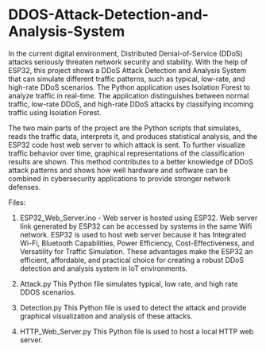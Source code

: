 # DDOS-Attack-Detection-and-Analysis-System
In the current digital environment, Distributed Denial-of-Service (DDoS) attacks seriously threaten network security and stability. With the help of ESP32, this project shows a DDoS Attack Detection and Analysis System that can simulate different traffic patterns, such as typical, low-rate, and high-rate DDoS scenarios. The Python application uses Isolation Forest to analyze traffic in real-time. The application distinguishes between normal traffic, low-rate DDoS, and high-rate DDoS attacks by classifying incoming traffic  using Isolation Forest.

The two main parts of the project are the Python scripts that simulates, reads the traffic data, interprets it, and produces statistical analysis, and the ESP32 code host web server to which attack is sent. To further visualize traffic behavior over time, graphical representations of the classification results are shown. This method contributes to a better knowledge of DDoS attack patterns and shows how well hardware and software can be combined in cybersecurity applications to provide stronger network defenses.

Files:

1. ESP32_Web_Server.ino - Web server is hosted using ESP32. 
    Web server link generated by ESP32 can be accessed by systems in the same Wifi network.
    ESP32 is used to host web server because it has Integrated Wi-Fi, Bluetooth Capabilities, Power Efficiency, Cost-Effectiveness, and Versatility for Traffic Simulation.
    These advantages make the ESP32 an efficient, affordable, and practical choice for creating a robust DDoS detection and analysis system in IoT environments.

2. Attack.py
This Python file simulates typical, low rate, and high rate DDOS scenarios.

3. Detection.py
This Python file is used to detect the attack and provide graphical visualization and analysis of these attacks.

4. HTTP_Web_Server.py
This Python file is used to host a local HTTP web server.


